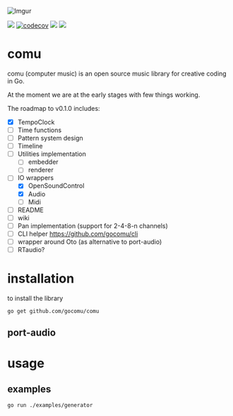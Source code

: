 ![Imgur](https://imgur.com/To5zr4X.jpg)

![](https://github.com/gocomu/comu/workflows/CI/badge.svg?branch=master) [![codecov](https://codecov.io/gh/gocomu/comu/branch/master/graph/badge.svg)](https://codecov.io/gh/gocomu/comu) [<img src="https://img.shields.io/badge/slack-gocomu/gophers-blue.svg?logo=slack">](https://app.slack.com/client/T029RQSE6/CQE31A4E5) [<img src="https://img.shields.io/badge/slack-get/invite-green.svg?logo=slack">](https://invite.slack.golangbridge.org/)

# comu
 
comu (computer music) is an open source music library for creative coding in Go.

At the moment we are at the early stages with few things working.

The roadmap to v0.1.0 includes:
 - [x] TempoClock
 - [ ] Time functions
 - [ ] Pattern system design
 - [ ] Timeline
 - [ ] Utilities implementation
    - [ ] embedder
    - [ ] renderer
 - [ ] IO wrappers
    - [x] OpenSoundControl
    - [X] Audio
    - [ ] Midi
- [ ] README
- [ ] wiki
- [ ] Pan implementation (support for 2-4-8-n channels)
- [ ] CLI helper https://github.com/gocomu/cli
- [ ] wrapper around Oto (as alternative to port-audio)
- [ ] RTaudio?

# installation

to install the library 

``` 
go get github.com/gocomu/comu
```

## port-audio

# usage

## examples

`go run ./examples/generator`
